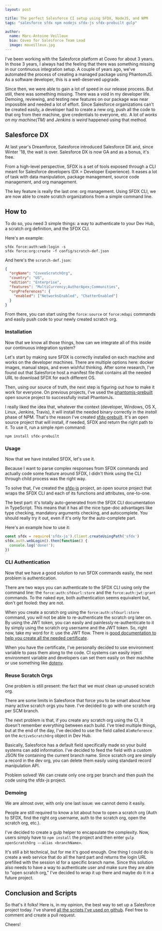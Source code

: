 ```yaml
---
layout: post

title: The perfect Salesforce CI setup using SFDX, NodeJS, and NPM
tags: "salesforce sfdx npm nodejs sfdx-js sfdx-prebuilt gulp"

author:
  name: Marc-Antoine Veilleux
  bio: Coveo for Salesforce Team Lead
  image: maveilleux.jpg
---
```



I've been working with the Salesforce platform at Coveo for about 3 years. In those 3 years, I always had the feeling that there was something missing in our continuous integration setup. A couple of years ago, we've automated the process of creating a managed package using PhantomJS. As a software developer, this is a well-deserved upgrade.

Since then, we were able to gain a lot of speed in our release process. But still, there was something missing. There was a void in my developer life. Demoing, reviewing, and testing new features on our package was near impossible and needed a lot of effort. Since Salesforce organizations can't be created easily, a developer had to create a new org, push all the code to that org from their machine, give credentials to everyone, etc. A lot of _works on my machine(TM)_ and _Jenkins is weird_ happened using that method.

<!-- more -->

## Salesforce DX

At last year's Dreamforce, Salesforce introduced Salesforce DX and, since Winter '18, the wait is over. Salesforce DX is now GA and as a bonus, it's free.

From a high-level perspective, SFDX is a set of tools exposed through a CLI meant for Salesforce developers (DX = Developer Experience). It eases a lot of task with data manipulation, package management, source code management, and org management.

The key feature is really the last one: org management. Using SFDX CLI, we are now able to create scratch organizations from a simple command line. 

## How to

To do so, you need 3 simple things: a way to authenticate to your Dev Hub, a scratch org definition, and the SFDX CLI. 

Here's an example:

```
sfdx force:auth:web:login -s
sfdx force:org:create -f config/scratch-def.json
```

And here's the `scratch-def.json`:

```json
{
  "orgName": "CoveoScratchOrg",
  "country": "US",
  "edition": "Enterprise",
  "features": "MultiCurrency;AuthorApex;Communities",
  "orgPreferences": {
    "enabled": ["NetworksEnabled", "ChatterEnabled"]
  }
}
```

From there, you can start using the `force:source` or `force:mdapi` commands and easily push code to your newly created scratch org.

### Installation

Now that we know all those things, how can we integrate all of this inside our continuous integration system?

Let's start by making sure SFDX is correctly installed on each machine and works on the developer machines. There are multiple options here: docker images, manual steps, and even wishful thinking. After some research, I've found out that Salesforce host a manifest file that contains all the needed URL to download SFDX for each different OS. 

Then, using our source of truth, the next step is figuring out how to make it work for everyone. On previous projects, I've used the [phantomjs-prebuilt](http://phantomjs.org/) open source project to successfully install PhantomJs.

I really liked the idea that, whatever the context (developer, Windows, OS X, Linux, Jenkins, Travis), it will install the needed binary correctly in the _install_ phase of NPM. That's the reason I've created [sfdx-prebuilt](https://github.com/coveo/sfdx-prebuilt). It's an open source project that will install, if needed, SFDX and return the right path to it. To use it, run a simple npm command:

```
npm install sfdx-prebuilt
```

### Usage

Now that we have installed SFDX, let's use it.

Because I want to parse complex responses from SFDX commands and actually code some feature around SFDX, I didn't think using the CLI through child process was the right way.

To solve that, I've created the [sfdx-js](https://github.com/coveo/sfdx-js) project, an open source project that wraps the SFDX CLI and each of its functions and attributes, one-to-one.

The best part: it's totally auto-generated from the SFDX CLI documentation in TypeScript. This means that it has all the nice type-doc advantages like type checking, mandatory arguments checking, and autocomplete. You should really try it out, even if it's only for the auto-complete part.

Here's an example how to use it:

```javascript
const sfdx = require('sfdx-js').Client.createUsingPath('sfdx')
sfdx.auth.webLogin().then(function() {
  console.log('done!');
})
```

### CLI Authentication

Now that we have a good solution to run SFDX commands easily, the next problem is authentication.

There are two ways you can authenticate to the SFDX CLI using only the command line: the `force:auth:sfdxurl:store` and the `force:auth:jwt:grant` commands. To the naked eye, both authentication seems equivalent but, don't get fooled: they are not.

When you create a scratch org using the `force:auth:sfdxurl:store` command, you will not be able to re-authenticate the scratch org later on. By using the JWT token, you can easily and painlessly re-authenticate to it by simply using the scratch org username and the JWT token. So, right now, take my word for it: use the JWT flow. There is [good documentation to help you create all the needed certificate](https://developer.salesforce.com/docs/atlas.en-us.sfdx_dev.meta/sfdx_dev/sfdx_dev_auth_jwt_flow.htm).

When you have the certificate, I've personally decided to use environment variable to pass them along to the code. CI systems can easily inject environment variable and developers can set them easily on their machihe or use something like [dotenv](https://github.com/motdotla/dotenv).

### Reuse Scratch Orgs

One problem is still present: the fact that we must clean up unused scratch org.

There are some limits in Salesforce that force you to be smart about how many active scratch orgs you have. I've decided to go with one scratch org per SCM branch.

The next problem is that, if you create any scratch org using the CI, it doesn't remember everything between each build. I've tried multiple things, but at the end of the day, I've decided to use the field called `AlmReference` on the `ActiveScratchOrg` object in Dev Hub.

Basically, Salesforce has a default field specifically made so your build systems can add information. I've decided to feed the field with a custom JSON file containing the current branch name. Since scratch org are simply a record in the dev org, you can delete them easily using standard record manipulation API.

Problem solved! We can create only one org per branch and then push the code using the sfdx-js project.

### Demoing

We are almost over, with only one last issue: we cannot demo it easily.

People are still required to know a lot about how to open a scratch org (Auth to SFDX, find the right org username, auth to the scratch org, open the scratch org, etc.).

I've decided to create a gulp helper to encapsulate the complexity. Now, users simply have to `npm install` the project and then enter `gulp openScratchOrg –-alias <branchName>`.

It's still a bit technical, but for me it's good enough. One thing I could do is create a web service that do all the hard part and returns the login URL prefilled with the session id for a specific branch name. Since this solution also needs to have a way to authenticate user and make sure they are able to "open scratch org," I've decided to wrap it up there and maybe do it in a future project.

## Conclusion and Scripts

So that's it folks! Here is, in my opinion, the best way to set up a Salesforce project today. I've shared [all the scripts I've used on github](https://github.com/coveo/sfdx-js/blob/master/examples/setupScratchOrg.js). Feel free to comment and create a pull request.

Cheers!
